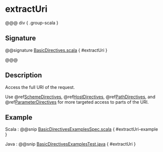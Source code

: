 # extractUri

@@@ div { .group-scala }

## Signature

@@signature [BasicDirectives.scala](/http/src/main/scala/akka/http/scaladsl/server/directives/BasicDirectives.scala) { #extractUri }

@@@

## Description

Access the full URI of the request.

Use @ref[SchemeDirectives](../scheme-directives/index.md), @ref[HostDirectives](../host-directives/index.md), @ref[PathDirectives](../path-directives/index.md),  and @ref[ParameterDirectives](../parameter-directives/index.md) for more
targeted access to parts of the URI.

## Example

Scala
:  @@snip [BasicDirectivesExamplesSpec.scala](/docs/src/test/scala/docs/http/scaladsl/server/directives/BasicDirectivesExamplesSpec.scala) { #extractUri-example }

Java
:  @@snip [BasicDirectivesExamplesTest.java](/docs/src/test/java/docs/http/javadsl/server/directives/BasicDirectivesExamplesTest.java) { #extractUri }
